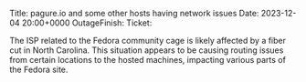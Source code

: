 Title: pagure.io and some other hosts having network issues
Date: 2023-12-04 20:00+0000
OutageFinish: 
Ticket: 

The ISP related to the Fedora community cage is likely affected by a fiber cut
in North Carolina. This situation appears to be causing routing issues from
certain locations to the hosted machines, impacting various parts of the Fedora
site.

